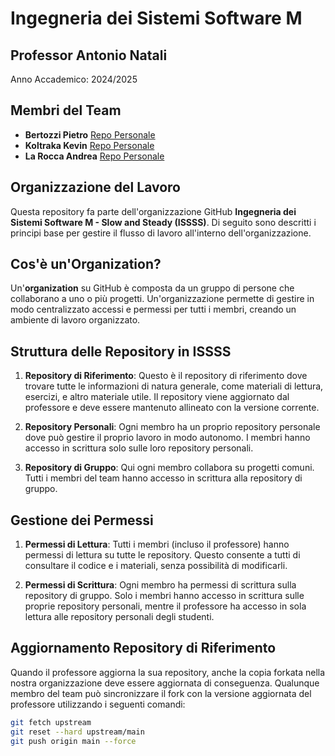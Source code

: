 # Ingegneria dei Sistemi Software M

## Professor Antonio Natali

Anno Accademico: 2024/2025

## Membri del Team

- **Bertozzi Pietro** [Repo Personale](https://github.com/ingegneria-sistemi-software-m/ingegneria-sistemi-software-m-pietro-bertozzi)
- **Koltraka Kevin** [Repo Personale](https://github.com/ingegneria-sistemi-software-m/ISS_koltraka)
- **La Rocca Andrea** [Repo Personale](https://github.com/ingegneria-sistemi-software-m/Ingegneria-dei-Sistemi-Software-m-Andrea-La-Rocca)

## Organizzazione del Lavoro

Questa repository fa parte dell'organizzazione GitHub **Ingegneria dei Sistemi Software M - Slow and Steady (ISSSS)**. Di seguito sono descritti i principi base per gestire il flusso di lavoro all'interno dell'organizzazione.

## Cos'è un'Organization?

Un'**organization** su GitHub è composta da un gruppo di persone che collaborano a uno o più progetti. Un'organizzazione permette di gestire in modo centralizzato accessi e permessi per tutti i membri, creando un ambiente di lavoro organizzato.

## Struttura delle Repository in ISSSS

1. **Repository di Riferimento**: Questo è il repository di riferimento dove trovare tutte le informazioni di natura generale, come materiali di lettura, esercizi, e altro materiale utile. Il repository viene aggiornato dal professore e deve essere mantenuto allineato con la versione corrente.

2. **Repository Personali**: Ogni membro ha un proprio repository personale dove può gestire il proprio lavoro in modo autonomo. I membri hanno accesso in scrittura solo sulle loro repository personali.

3. **Repository di Gruppo**: Qui ogni membro collabora su progetti comuni. Tutti i membri del team hanno accesso in scrittura alla repository di gruppo.

## Gestione dei Permessi

1. **Permessi di Lettura**: Tutti i membri (incluso il professore) hanno permessi di lettura su tutte le repository. Questo consente a tutti di consultare il codice e i materiali, senza possibilità di modificarli.

2. **Permessi di Scrittura**: Ogni membro ha permessi di scrittura sulla repository di gruppo. Solo i membri hanno accesso in scrittura sulle proprie repository personali, mentre il professore ha accesso in sola lettura alle repository personali degli studenti.

## Aggiornamento Repository di Riferimento

Quando il professore aggiorna la sua repository, anche la copia forkata nella nostra organizzazione deve essere aggiornata di conseguenza. Qualunque membro del team può sincronizzare il fork con la versione aggiornata del professore utilizzando i seguenti comandi:

```bash
git fetch upstream
git reset --hard upstream/main
git push origin main --force
```
